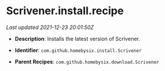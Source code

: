 # Scrivener.install.recipe

_Last updated 2021-12-23 20:01:50Z_

- **Description**: Installs the latest version of Scrivener.

- **Identifier**: `com.github.homebysix.install.Scrivener`

- **Parent Recipes**: `com.github.homebysix.download.Scrivener`
